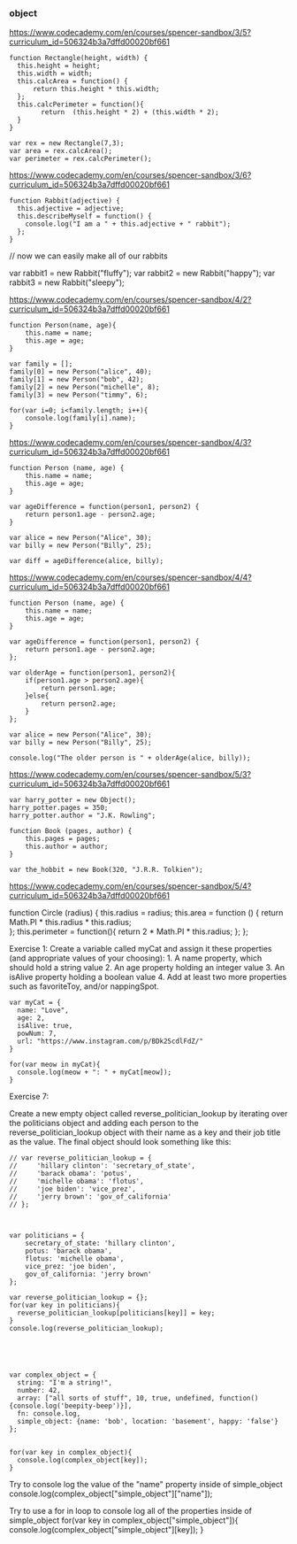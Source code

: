 ### object

https://www.codecademy.com/en/courses/spencer-sandbox/3/5?curriculum_id=506324b3a7dffd00020bf661

    function Rectangle(height, width) {
      this.height = height;
      this.width = width;
      this.calcArea = function() {
          return this.height * this.width;
      };
      this.calcPerimeter = function(){
            return  (this.height * 2) + (this.width * 2);
      }
    }

    var rex = new Rectangle(7,3);
    var area = rex.calcArea();
    var perimeter = rex.calcPerimeter();



https://www.codecademy.com/en/courses/spencer-sandbox/3/6?curriculum_id=506324b3a7dffd00020bf661


    function Rabbit(adjective) {
      this.adjective = adjective;
      this.describeMyself = function() {
        console.log("I am a " + this.adjective + " rabbit");
      };
    }

// now we can easily make all of our rabbits

  var rabbit1 = new Rabbit("fluffy");
  var rabbit2 = new Rabbit("happy");
  var rabbit3 = new Rabbit("sleepy");



https://www.codecademy.com/en/courses/spencer-sandbox/4/2?curriculum_id=506324b3a7dffd00020bf661


    function Person(name, age){
        this.name = name;
        this.age = age;
    }

    var family = [];
    family[0] = new Person("alice", 40);
    family[1] = new Person("bob", 42);
    family[2] = new Person("michelle", 8);
    family[3] = new Person("timmy", 6);

    for(var i=0; i<family.length; i++){
        console.log(family[i].name);
    }



https://www.codecademy.com/en/courses/spencer-sandbox/4/3?curriculum_id=506324b3a7dffd00020bf661



    function Person (name, age) {
        this.name = name;
        this.age = age;
    }

    var ageDifference = function(person1, person2) {
        return person1.age - person2.age;
    }

    var alice = new Person("Alice", 30);
    var billy = new Person("Billy", 25);

    var diff = ageDifference(alice, billy);



https://www.codecademy.com/en/courses/spencer-sandbox/4/4?curriculum_id=506324b3a7dffd00020bf661


    function Person (name, age) {
        this.name = name;
        this.age = age;
    }

    var ageDifference = function(person1, person2) {
        return person1.age - person2.age;
    };

    var olderAge = function(person1, person2){
        if(person1.age > person2.age){
            return person1.age;
        }else{
            return person2.age;
        }
    };

    var alice = new Person("Alice", 30);
    var billy = new Person("Billy", 25);

    console.log("The older person is " + olderAge(alice, billy));




https://www.codecademy.com/en/courses/spencer-sandbox/5/3?curriculum_id=506324b3a7dffd00020bf661


    var harry_potter = new Object();
    harry_potter.pages = 350;
    harry_potter.author = "J.K. Rowling";

    function Book (pages, author) {
        this.pages = pages;
        this.author = author;
    }

    var the_hobbit = new Book(320, "J.R.R. Tolkien");



https://www.codecademy.com/en/courses/spencer-sandbox/5/4?curriculum_id=506324b3a7dffd00020bf661


function Circle (radius) {
    this.radius = radius;
    this.area = function () {
        return Math.PI * this.radius * this.radius;  
    };
    this.perimeter = function(){
        return 2 * Math.PI * this.radius;
    };
};








Exercise 1: Create a variable called myCat and assign it these properties (and appropriate values of your choosing): 1. A name property, which should hold a string value 2. An age property holding an integer value 3. An isAlive property holding a boolean value 4. Add at least two more properties such as favoriteToy, and/or nappingSpot. 

    var myCat = {
      name: "Love",
      age: 2,
      isAlive: true,
      powNum: 7,
      url: "https://www.instagram.com/p/BDk2ScdlFdZ/"
    }

    for(var meow in myCat){
      console.log(meow + ": " + myCat[meow]);
    }



Exercise 7:

Create a new empty object called reverse_politician_lookup by iterating over the politicians object and adding each person to the reverse_politician_lookup object with their name as a key and their job title as the value. The final object should look something like this:


    // var reverse_politician_lookup = {
    //     'hillary clinton': 'secretary_of_state',
    //     'barack obama': 'potus',
    //     'michelle obama': 'flotus',
    //     'joe biden': 'vice_prez',
    //     'jerry brown': 'gov_of_california'
    // };



    var politicians = {
        secretary_of_state: 'hillary clinton',
        potus: 'barack obama',
        flotus: 'michelle obama',
        vice_prez: 'joe biden',
        gov_of_california: 'jerry brown'
    };

    var reverse_politician_lookup = {};
    for(var key in politicians){
      reverse_politician_lookup[politicians[key]] = key;
    }
    console.log(reverse_politician_lookup);





    var complex_object = {
      string: "I'm a string!",
      number: 42,
      array: ["all sorts of stuff", 10, true, undefined, function(){console.log('beepity-beep')}],
      fn: console.log,
      simple_object: {name: 'bob', location: 'basement', happy: 'false'}
    };


    for(var key in complex_object){
      console.log(complex_object[key]);
    }


Try to console log the value of the "name" property inside of simple_object
  console.log(complex_object["simple_object"]["name"]);


Try to use a for in loop to console log all of the properties inside of simple_object
    for(var key in complex_object["simple_object"]){
      console.log(complex_object["simple_object"][key]);
    }

